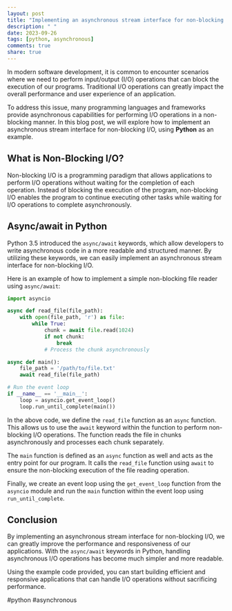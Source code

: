 ```yaml
---
layout: post
title: "Implementing an asynchronous stream interface for non-blocking I/O"
description: " "
date: 2023-09-26
tags: [python, asynchronous]
comments: true
share: true
---
```


In modern software development, it is common to encounter scenarios where we need to perform input/output (I/O) operations that can block the execution of our programs. Traditional I/O operations can greatly impact the overall performance and user experience of an application. 

To address this issue, many programming languages and frameworks provide asynchronous capabilities for performing I/O operations in a non-blocking manner. In this blog post, we will explore how to implement an asynchronous stream interface for non-blocking I/O, using **Python** as an example.

## What is Non-Blocking I/O?

Non-blocking I/O is a programming paradigm that allows applications to perform I/O operations without waiting for the completion of each operation. Instead of blocking the execution of the program, non-blocking I/O enables the program to continue executing other tasks while waiting for I/O operations to complete asynchronously.

## Async/await in Python

Python 3.5 introduced the `async/await` keywords, which allow developers to write asynchronous code in a more readable and structured manner. By utilizing these keywords, we can easily implement an asynchronous stream interface for non-blocking I/O.

Here is an example of how to implement a simple non-blocking file reader using `async/await`:

```python
import asyncio

async def read_file(file_path):
    with open(file_path, 'r') as file:
        while True:
            chunk = await file.read(1024)
            if not chunk:
                break
            # Process the chunk asynchronously

async def main():
    file_path = '/path/to/file.txt'
    await read_file(file_path)

# Run the event loop
if __name__ == '__main__':
    loop = asyncio.get_event_loop()
    loop.run_until_complete(main())
```

In the above code, we define the `read_file` function as an `async` function. This allows us to use the `await` keyword within the function to perform non-blocking I/O operations. The function reads the file in chunks asynchronously and processes each chunk separately.

The `main` function is defined as an `async` function as well and acts as the entry point for our program. It calls the `read_file` function using `await` to ensure the non-blocking execution of the file reading operation.

Finally, we create an event loop using the `get_event_loop` function from the `asyncio` module and run the `main` function within the event loop using `run_until_complete`.

## Conclusion

By implementing an asynchronous stream interface for non-blocking I/O, we can greatly improve the performance and responsiveness of our applications. With the `async/await` keywords in Python, handling asynchronous I/O operations has become much simpler and more readable.

Using the example code provided, you can start building efficient and responsive applications that can handle I/O operations without sacrificing performance.

#python #asynchronous